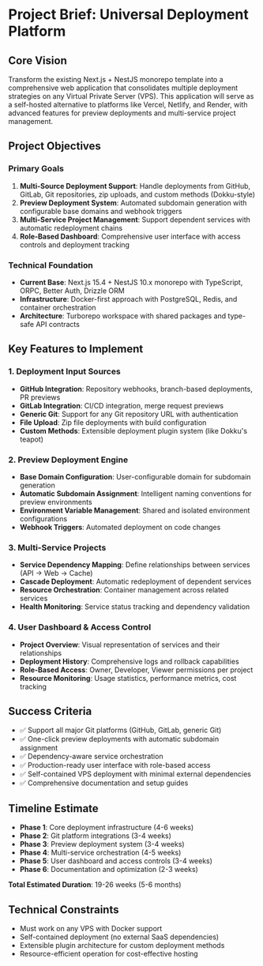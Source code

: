 # Project Brief: Universal Deployment Platform

## Core Vision
Transform the existing Next.js + NestJS monorepo template into a comprehensive web application that consolidates multiple deployment strategies on any Virtual Private Server (VPS). This application will serve as a self-hosted alternative to platforms like Vercel, Netlify, and Render, with advanced features for preview deployments and multi-service project management.

## Project Objectives

### Primary Goals
1. **Multi-Source Deployment Support**: Handle deployments from GitHub, GitLab, Git repositories, zip uploads, and custom methods (Dokku-style)
2. **Preview Deployment System**: Automated subdomain generation with configurable base domains and webhook triggers  
3. **Multi-Service Project Management**: Support dependent services with automatic redeployment chains
4. **Role-Based Dashboard**: Comprehensive user interface with access controls and deployment tracking

### Technical Foundation
- **Current Base**: Next.js 15.4 + NestJS 10.x monorepo with TypeScript, ORPC, Better Auth, Drizzle ORM
- **Infrastructure**: Docker-first approach with PostgreSQL, Redis, and container orchestration
- **Architecture**: Turborepo workspace with shared packages and type-safe API contracts

## Key Features to Implement

### 1. Deployment Input Sources
- **GitHub Integration**: Repository webhooks, branch-based deployments, PR previews
- **GitLab Integration**: CI/CD integration, merge request previews
- **Generic Git**: Support for any Git repository URL with authentication
- **File Upload**: Zip file deployments with build configuration
- **Custom Methods**: Extensible deployment plugin system (like Dokku's teapot)

### 2. Preview Deployment Engine
- **Base Domain Configuration**: User-configurable domain for subdomain generation
- **Automatic Subdomain Assignment**: Intelligent naming conventions for preview environments
- **Environment Variable Management**: Shared and isolated environment configurations
- **Webhook Triggers**: Automated deployment on code changes

### 3. Multi-Service Projects
- **Service Dependency Mapping**: Define relationships between services (API → Web → Cache)
- **Cascade Deployment**: Automatic redeployment of dependent services
- **Resource Orchestration**: Container management across related services
- **Health Monitoring**: Service status tracking and dependency validation

### 4. User Dashboard & Access Control
- **Project Overview**: Visual representation of services and their relationships
- **Deployment History**: Comprehensive logs and rollback capabilities
- **Role-Based Access**: Owner, Developer, Viewer permissions per project
- **Resource Monitoring**: Usage statistics, performance metrics, cost tracking

## Success Criteria
- ✅ Support all major Git platforms (GitHub, GitLab, generic Git)
- ✅ One-click preview deployments with automatic subdomain assignment
- ✅ Dependency-aware service orchestration
- ✅ Production-ready user interface with role-based access
- ✅ Self-contained VPS deployment with minimal external dependencies
- ✅ Comprehensive documentation and setup guides

## Timeline Estimate
- **Phase 1**: Core deployment infrastructure (4-6 weeks)
- **Phase 2**: Git platform integrations (3-4 weeks) 
- **Phase 3**: Preview deployment system (3-4 weeks)
- **Phase 4**: Multi-service orchestration (4-5 weeks)
- **Phase 5**: User dashboard and access controls (3-4 weeks)
- **Phase 6**: Documentation and optimization (2-3 weeks)

**Total Estimated Duration**: 19-26 weeks (5-6 months)

## Technical Constraints
- Must work on any VPS with Docker support
- Self-contained deployment (no external SaaS dependencies)
- Extensible plugin architecture for custom deployment methods
- Resource-efficient operation for cost-effective hosting